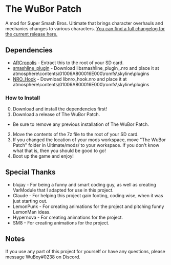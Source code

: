 # The WuBor Patch

A mod for Super Smash Bros. Ultimate that brings character overhauls and mechanics changes to various characters. [You can find a full changelog for the current release here.](https://docs.google.com/document/d/1t0nvUXDJA4nYl3URAfJ0BPBpUWSaeyBb6TJmhpSQajU)

## Dependencies

* [ARCropolis](https://github.com/Raytwo/ARCropolis/releases/latest) - Extract this to the root of your SD card.
* [smashline_plugin](https://github.com/HDR-Development/smashline/releases/latest) - Download libsmashline_plugin_.nro and place it at atmosphere\contents\01006A800016E000\romfs\skyline\plugins
* [NRO_Hook](https://github.com/ultimate-research/nro-hook-plugin/releases/latest) - Download libnro_hook.nro and place it at atmosphere\contents\01006A800016E000\romfs\skyline\plugins

### How to Install

0. Download and install the dependencies first!
1. Download a release of The WuBor Patch.
- Be sure to remove any previous installation of The WuBor Patch.
2. Move the contents of the 7z file to the root of your SD card.
3. If you changed the location of your mods workspace, move "The WuBor Patch" folder in Ultimate/mods/ to your workspace. If you don't know what that is, then you should be good to go!
4. Boot up the game and enjoy!

## Special Thanks

* blujay - For being a funny and smart coding guy, as well as creating VarModule that I adapted for use in this project.
* Claude - For helping this project gain footing, coding wise, when it was just starting out.
* LemonPunk - For creating animations for the project and pitching funny LemonMan ideas.
* Hypernova - For creating animations for the project.
* SM8 - For creating animations for the project.

## Notes

If you use any part of this project for yourself or have any questions, please message WuBoy#0238 on Discord.
